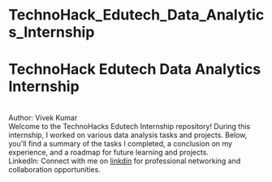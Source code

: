 # TechnoHack_Edutech_Data_Analytics_Internship
<h1>TechnoHack Edutech Data Analytics Internship</h1>
<br>
Author: Vivek Kumar
<br>
Welcome to the TechnoHacks Edutech Internship repository! During this internship, I worked on various data analysis tasks and projects. Below, you'll find a summary of the tasks I completed, a conclusion on my experience, and a roadmap for future learning and projects.
<br>
LinkedIn: Connect with me on <a href="https://www.linkedin.com/in/vivek-pal-473b08204/">linkdin</a> for professional networking and collaboration opportunities.

